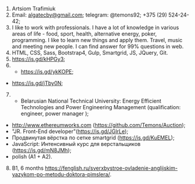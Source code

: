1. Artsiom Trafimiuk
2. Email: algatecby@gmail.com; telegram: @temons92; +375 (29) 524-24-42;
3. I like to work with professionals. I have a lot of knowledge in various areas of life - food, sport, health, alternative energy, poker, programming. I like to learn new things and apply them. Travel, music and meeting new people. I can find answer for 99% questions in web. 
4. HTML, CSS, Sass, Bootstrap4, Gulp, Smartgrid, JS, JQuery, Git.
5. https://is.gd/kHPGy3; 
6. - https://is.gd/ykKOPE;
- https://is.gd/jTby0N;
7. - Belarusian National Technical University:
Energy Efficient Technologies and Power Engineering Management 
(qualification: engineer, power manager );
- http://www.ethereumworks.com (https://github.com/Temons/Auction);
- "JR. Front-End developer"(https://is.gd/JGlrLe);
- Продвинутая вёрстка по сетке smartgrid (https://is.gd/KuEMEL);
- JavaScript: Интенсивный курс для верстальщиков (https://is.gd/mN8JMh);
- polish (A1 + A2).
8. B1, 6 months https://fenglish.ru/sverxbystroe-ovladenie-anglijskim-yazykom-po-metodu-doktora-pimslera/.